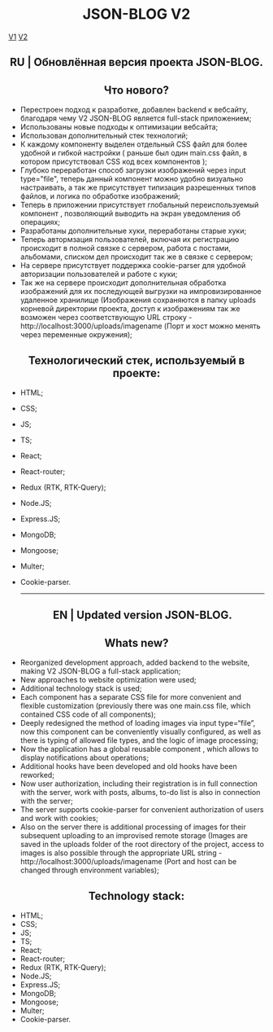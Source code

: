 <h1 align="center">JSON-BLOG V2</h1>

[V1](https://github.com/4min-dev/JSON-BLOG-V1)
[V2](https://github.com/4min-dev/JSON-BLOG-V2)

<h2 align="center">RU | Обновлённая версия проекта JSON-BLOG.</h2>

<h2 align="center">Что нового?</h2>

- Перестроен подход к разработке, добавлен backend к вебсайту, благодаря чему V2 JSON-BLOG является full-stack приложением;
- Использованы новые подходы к оптимизации вебсайта;
- Использован дополнительный стек технологий;
- К каждому компоненту выделен отдельный CSS файл для более удобной и гибкой настройки ( раньше был один main.css файл, в котором присутствовал CSS код всех компонентов );
- Глубоко переработан способ загрузки изображений через input type="file", теперь данный компонент можно удобно визуально настраивать, а так же присутствует типизация разрешенных типов файлов, и логика по обработке изображений;
- Теперь в приложении присутствует глобальный переиспользуемый компонент <Notifications/>, позволяющий выводить на экран уведомления об операциях;
- Разработаны дополнительные хуки, переработаны старые хуки;
- Теперь автормзация пользователей, включая их регистрацию происходит в полной связке с сервером, работа с постами, альбомами, списком дел происходит так же в связке с сервером;
- На сервере присутствует поддержка cookie-parser для удобной авторизации пользователей и работе с куки;
- Так же на сервере происходит дополнительная обработка изображений для их последующей выгрузки на импровизированное удаленное хранилище (Изображения сохраняются в папку uploads корневой директории проекта, доступ к изображениям так же возможен через соответствующую URL строку - http://localhost:3000/uploads/imagename (Порт и хост можно менять через переменные окружения);

<h2 align="center">Технологический стек, используемый в проекте:</h2>

- HTML;
- CSS;
- JS;
- TS;
- React;
- React-router;
- Redux (RTK, RTK-Query);
- Node.JS;
- Express.JS;
- MongoDB;
- Mongoose;
- Multer;
- Cookie-parser.

  <hr/>

  <h2 align="center">EN | Updated version JSON-BLOG.</h2>

<h2 align="center">Whats new?</h2>

- Reorganized development approach, added backend to the website, making V2 JSON-BLOG a full-stack application;
- New approaches to website optimization were used;
- Additional technology stack is used;
- Each component has a separate CSS file for more convenient and flexible customization (previously there was one main.css file, which contained CSS code of all components);
- Deeply redesigned the method of loading images via input type=“file”, now this component can be conveniently visually configured, as well as there is typing of allowed file types, and the logic of image processing;
- Now the application has a global reusable component <Notifications/>, which allows to display notifications about operations;
- Additional hooks have been developed and old hooks have been reworked;
- Now user authorization, including their registration is in full connection with the server, work with posts, albums, to-do list is also in connection with the server;
- The server supports cookie-parser for convenient authorization of users and work with cookies;
- Also on the server there is additional processing of images for their subsequent uploading to an improvised remote storage (Images are saved in the uploads folder of the root directory of the project, access to images is also possible through the appropriate URL string - http://localhost:3000/uploads/imagename (Port and host can be changed through environment variables);

<h2 align="center">Technology stack:</h2>

- HTML;
- CSS;
- JS;
- TS;
- React;
- React-router;
- Redux (RTK, RTK-Query);
- Node.JS;
- Express.JS;
- MongoDB;
- Mongoose;
- Multer;
- Cookie-parser.
